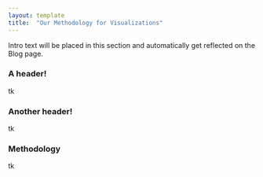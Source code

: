 ```yaml
---
layout: template
title:  "Our Methodology for Visualizations"
---
```


Intro text will be placed in this section and automatically get reflected on the Blog page.

### A header!

tk

### Another header!

tk

### Methodology

tk
